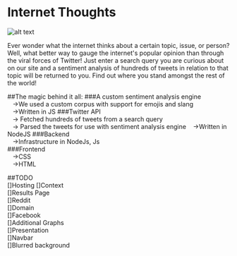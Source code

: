 # Internet Thoughts

![alt text](https://github.com/tash-had/YHack_2016/blob/master/views/photos/logoInnerShadow.png?raw=true "Oh my.... what a beautiful Readme")

Ever wonder what the internet thinks about a certain topic, issue, or person? Well, what better way to gauge the internet's popular opinion than through the viral forces of Twitter! Just enter a search query you are curious about on our site and a sentiment analysis of hundreds of tweets in relation to that topic will be returned to you. Find out where you stand amongst the rest of the world!

##The magic behind it all:
###A custom sentiment analysis engine   
&nbsp;&nbsp;&nbsp;->We used a custom corpus with support for emojis and slang   
&nbsp;&nbsp;&nbsp;->Written in JS
###Twitter API   
&nbsp;&nbsp;&nbsp;-> Fetched hundreds of tweets from a search query   
&nbsp;&nbsp;&nbsp;-> Parsed the tweets for use with sentiment analysis engine
&nbsp;&nbsp;&nbsp;->Written in NodeJS
###Backend   
&nbsp;&nbsp;&nbsp;->Infrastructure in NodeJs, Js   
###Frontend   
&nbsp;&nbsp;&nbsp;->CSS   
&nbsp;&nbsp;&nbsp;->HTML   

##TODO  
[]Hosting 
[]Context   
[]Results Page   
[]Reddit   
[]Domain       
[]Facebook  
[]Additional Graphs   
[]Presentation   
[]Navbar   
[]Blurred background
